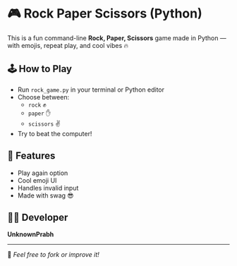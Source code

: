 # 🎮 Rock Paper Scissors (Python)

This is a fun command-line **Rock, Paper, Scissors** game made in Python — with emojis, repeat play, and cool vibes 🔥

## 🕹️ How to Play
- Run `rock_game.py` in your terminal or Python editor
- Choose between:
  - `rock` ✊
  - `paper` ✋
  - `scissors` ✌️
- Try to beat the computer!

## 🔁 Features
- Play again option
- Cool emoji UI
- Handles invalid input
- Made with swag 😎

## 👳‍♂️ Developer
**UnknownPrabh**  

---

🧠 *Feel free to fork or improve it!*
